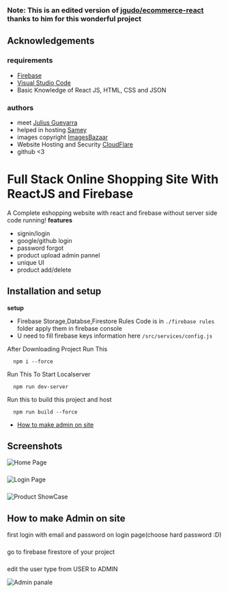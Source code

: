 ### Note:  This is an edited version of [jgudo/ecommerce-react](https://github.com/jgudo/ecommerce-react) thanks to him for this wonderful project
## Acknowledgements

### requirements

 - [Firebase](http://firebase.com/)
 - [Visual Studio Code](https://code.visualstudio.com/download)
 - Basic Knowledge of React JS, HTML, CSS and JSON

### authors

 - meet [Julius Guevarra](https://github.com/jgudo)
 - helped in hosting [Samey](https://github.com/itfeelsharsh)
 - images copyright [ImagesBazaar](https://www.imagesbazaar.com/)
 - Website Hosting and Security [CloudFlare](https://www.cloudflare.com/)
 - github <3

## 



# Full Stack Online Shopping Site With ReactJS and Firebase

A Complete eshopping website with react and firebase without server side code running!
**features**
- signin/login
- google/github login
- password forgot
- product upload admin pannel
- unique UI
- product add/delete

## Installation and setup

**setup**
- Firebase Storage,Databse,Firestore Rules Code is in `./firebase rules` folder apply them in firebase console
- U need to fill firebase keys information here `/src/services/config.js` 

After Downloading Project Run This

```console
  npm i --force
```

Run This To Start Localserver

```console
  npm run dev-server
```

Run this to build this project and host

```console
  npm run build --force
```

- [How to make admin on site](https://github.com/itfeelsharsh/shop/wiki)
    

## Screenshots

![Home Page](https://github.com/TechAnatix/shop/blob/e5500ec843890a16e457362a65501717523a3101/Screenshot3.png)
###
![Login Page](https://github.com/TechAnatix/shop/blob/e5500ec843890a16e457362a65501717523a3101/Screenshot2.png)
###
![Product ShowCase](https://github.com/TechAnatix/shop/blob/e5500ec843890a16e457362a65501717523a3101/Screenshot1.png)



## How to make Admin on site

first login with email and password on login page(choose hard password :D)

###
go to firebase firestore of your project

###
edit the user type from USER to ADMIN


![Admin panale](https://github.com/TechAnatix/shop/blob/e5500ec843890a16e457362a65501717523a3101/Screenshot4.png)
